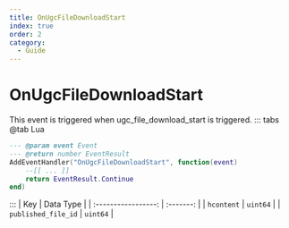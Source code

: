 ```yaml
---
title: OnUgcFileDownloadStart
index: true
order: 2
category:
  - Guide
---
```


# OnUgcFileDownloadStart
This event is triggered when ugc_file_download_start is triggered.
::: tabs
@tab Lua
```lua
--- @param event Event
--- @return number EventResult
AddEventHandler("OnUgcFileDownloadStart", function(event)
    --[[ ... ]]
    return EventResult.Continue
end)
```

:::
|         Key         | Data Type |
| :-----------------: | :-------: |
|      `hcontent`     |  `uint64` |
| `published_file_id` |  `uint64` |